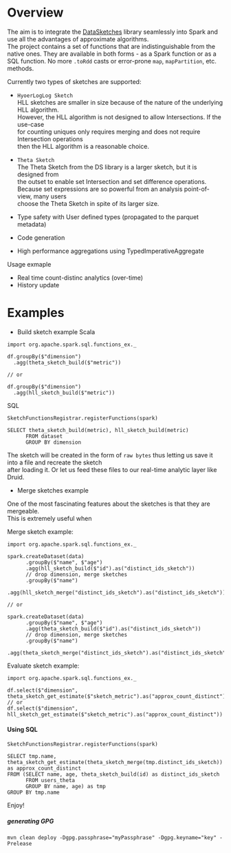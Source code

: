 # Overview
The aim is to integrate the [DataSketches](https://datasketches.apache.org/) library seamlessly
into Spark and use all the advantages of approximate algorithms.   
The project contains a set of functions that are indistinguishable from the native ones. 
They are available in both forms - as a Spark function or as a SQL function.
No more `.toRdd` casts or error-prone `map`, `mapPartition`, etc. methods.

Currently two types of sketches are supported:  
- `HyoerLogLog Sketch`  
  HLL sketches are smaller in size because of the nature of the underlying HLL algorithm.  
  However, the HLL algorithm is not designed to allow Intersections. If the use-case  
  for counting uniques only requires merging and does not require Intersection operations  
  then the HLL algorithm is a reasonable choice.
  
- `Theta Sketch`  
  The Theta Sketch from the DS library is a larger sketch, but it is designed from    
  the outset to enable set Intersection and set difference operations.  
  Because set expressions are so powerful from an analysis point-of-view, many users  
  choose the Theta Sketch in spite of its larger size.

- Type safety with User defined types (propagated to the parquet metadata)
- Code generation
- High performance aggregations using TypedImperativeAggregate

Usage exmaple
- Real time count-distinc analytics (over-time)
- History update

# Examples
- Build sketch example
Scala  
```
import org.apache.spark.sql.functions_ex._

df.groupBy($"dimension")
  .agg(theta_sketch_build($"metric"))

// or

df.groupBy($"dimension")
  .agg(hll_sketch_build($"metric"))
```
  
SQL  
```
SketchFunctionsRegistrar.registerFunctions(spark)
```
```
SELECT theta_sketch_build(metric), hll_sketch_build(metric) 
      FROM dataset
      GROUP BY dimension
```

The sketch will be created in the form of `raw bytes` thus letting us save it into a file and recreate the sketch  
after loading it. Or let us feed these files to our real-time analytic layer like Druid.

- Merge sketches example  
  
One of the most fascinating features about the sketches is that they are mergeable.  
This is extremely useful when  

Merge sketch example:
```
import org.apache.spark.sql.functions_ex._

spark.createDataset(data)
      .groupBy($"name", $"age")
      .agg(hll_sketch_build($"id").as("distinct_ids_sketch"))
      // drop dimension, merge sketches
      .groupBy($"name")
      .agg(hll_sketch_merge("distinct_ids_sketch").as("distinct_ids_sketch"))
      
// or

spark.createDataset(data)
      .groupBy($"name", $"age")
      .agg(theta_sketch_build($"id").as("distinct_ids_sketch"))
      // drop dimension, merge sketches
      .groupBy($"name")
      .agg(theta_sketch_merge("distinct_ids_sketch").as("distinct_ids_sketch"))
```

Evaluate sketch example:
```
import org.apache.spark.sql.functions_ex._

df.select($"dimension", theta_sketch_get_estimate($"sketch_metric").as("approx_count_distinct"))
// or
df.select($"dimension", hll_sketch_get_estimate($"sketch_metric").as("approx_count_distinct"))
```

#### Using SQL
```
SketchFunctionsRegistrar.registerFunctions(spark)
```
```
SELECT tmp.name, theta_sketch_get_estimate(theta_sketch_merge(tmp.distinct_ids_sketch)) as approx_count_distinct
FROM (SELECT name, age, theta_sketch_build(id) as distinct_ids_sketch
      FROM users_theta
      GROUP BY name, age) as tmp
GROUP BY tmp.name
```

Enjoy!


##### generating GPG
```
mvn clean deploy -Dgpg.passphrase="myPassphrase" -Dgpg.keyname="key" -Prelease
```
